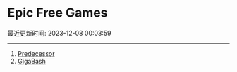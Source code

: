 # Epic Free Games

最近更新时间: 2023-12-08 00:03:59

--- 
1. [Predecessor](https://store.epicgames.com/en-US/p/predecessor) 
2. [GigaBash](https://store.epicgames.com/en-US/p/gigabash) 

